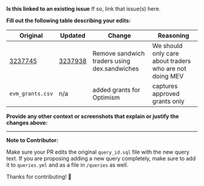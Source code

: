 **Is this linked to an existing issue**
If so, link that issue(s) here.

**Fill out the following table describing your edits:**

| Original | Updated | Change | Reasoning |
|---|---|---|---|
| [3237745](https://dune.com/queries/3237745) | [3237938](https://dune.com/queries/3238935) | Remove sandwich traders using dex.sandwiches | We should only care about traders who are not doing MEV |
| `evm_grants.csv` | n/a | added grants for Optimism | captures approved grants only |

**Provide any other context or screenshots that explain or justify the changes above:**

---

**Note to Contributor:**

Make sure your PR edits the original `query_id.sql` file with the new query text. If you are proposing adding a new query completely, make sure to add it to `queries.yml` and as a file in `/queries` as well.

Thanks for contributing! 🙏

